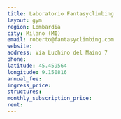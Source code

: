 ```yaml
---
title: Laboratorio Fantasyclimbing
layout: gym
region: Lombardia
city: Milano (MI)
email: roberto@fantasyclimbing.com
website: 
address: Via Luchino del Maino 7
phone: 
latitude: 45.459564
longitude: 9.150816
annual_fee: 
ingress_price: 
structures: 
monthly_subscription_price: 
rent: 
---
```


